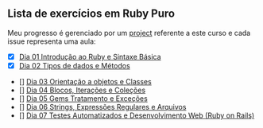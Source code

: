 ![]()
## Lista de exercícios em Ruby Puro

Meu progresso é gerenciado por um [project](https://github.com/users/OsirisMariano/projects/44) referente a este curso e cada issue representa uma aula:
- [x] [Dia 01 Introdução ao Ruby e Sintaxe Básica](https://github.com/OsirisMariano/ruby_em_7_dias/issues/1) 
- [x] [Dia 02 Tipos de dados e Métodos](https://github.com/OsirisMariano/ruby_em_7_dias/issues/2)
- [] [Dia 03 Orientação a objetos e Classes](https://github.com/OsirisMariano/ruby_em_7_dias/issues/3) 
- [] [Dia 04 Blocos, Iterações e Coleções](https://github.com/OsirisMariano/ruby_em_7_dias/issues/4)
- [] [Dia 05 Gems Tratamento e Exceções](https://github.com/OsirisMariano/ruby_em_7_dias/issues/5)
- [] [Dia 06 Strings, Expressões Regulares e Arquivos](https://github.com/OsirisMariano/ruby_em_7_dias/issues/6)
- [] [Dia 07 Testes Automatizados e Desenvolvimento Web (Ruby on Rails)](https://github.com/OsirisMariano/ruby_em_7_dias/issues/7)
